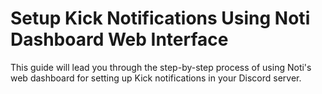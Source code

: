 # Setup Kick Notifications Using Noti Dashboard Web Interface

This guide will lead you through the step-by-step process of using Noti's web dashboard for setting up Kick notifications in your Discord server.
